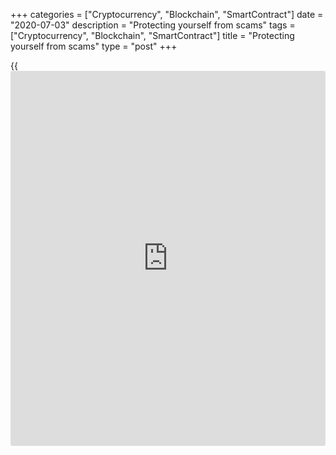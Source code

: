 +++
categories = ["Cryptocurrency", "Blockchain", "SmartContract"]
date = "2020-07-03"
description = "Protecting yourself from scams"
tags = ["Cryptocurrency", "Blockchain", "SmartContract"]
title = "Protecting yourself from scams"
type = "post"
+++

{{<iframe id="large-banner" src="https://www.bounty.group/#slide=12.0" width="100%" height="600" scrolling="no" style="border: 0px solid rgb(216, 221, 230); border-radius: 3px;">}}

## Recognizing a scam

As Canada’s central bank, the **Bank of Canada** :

  * **does not** accept deposits from or on behalf of individuals
  * **does not** request the transfer of funds or payments from individuals
  * **does not** get involved in or partner with companies or individuals in investment schemes
  * **does not** collect personal or financial information from individuals through email or by telephone
  * **does not** request personal or financial information through social media messaging applications

The Bank’s **employees and officers** :

  * **do not** request personal or financial information by telephone, email or through social media messaging applications
  * **do not** participate in any internet-based communications that request information or payment for services

## Reporting a scam

Take the following steps if you have concerns about the contents of any
call or internet-based communication that purports to be from the Bank
or about the Bank’s involvement in any investment scheme or suspicious
activity:

  * Delete the email or message after [contact](https://www.playgroundfx.com/contact/)ing your local authorities.
  * Do not follow links. Access the Bank’s [website](https://www.playgroundfx.com/blog/website-for-forex-trading/) by typing the URL yourself—[www.bankofcanada.ca][1]—and look for references to the program identified in the email.
  * Call our Public Information Office at [1-800-303-1282][2] (toll-free in North America), or send us an with details of the scam.
  * Optionally, [contact](https://www.playgroundfx.com/contact/) the [Canadian Anti-Fraud Centre][3].

   1. www.bankofcanada.ca/
   2. tel:18003031282 ()
   3. anti[fraud](https://www.letsplayfx.com/blog/cryptocurrency-fraud/)centre-centreanti[fraud](https://www.letsplayfx.com/blog/cryptocurrency-fraud/)e.ca/